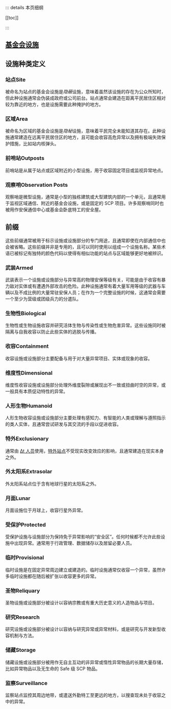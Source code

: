::: details 本页细纲

[[toc]]

:::

## [**基金会设施**](https://scp-wiki-cn.wikidot.com/secure-facilities-locations)

## 设施种类定义

### 站点Site

被命名为站点的基金会设施是*隐蔽*设施，意味着虽然该设施的存在为公众所知时，但此种设施通常会伪装成政府或公司前台。站点通常会建造在距离平民居住区相对较为靠近的地方，也是设施需要此种掩护的地方。

### 区域Area

被命名为区域的基金会设施是*隐秘*设施，意味着平民完全未能知道其存在。此种设施通常建造在远离平民居住区的地方，且可能会收容高危异常以及拥有极端失效保护措施，比如站内核弹头。

### 前哨站Outposts

前哨站是从属于站点或区域附近的小型设施，用于收容固定项目或监视异常地点。

### 观察哨Observation Posts

观察哨是微型设施，通常是小型的独栋建筑或大型建筑内部的一个单元，且通常用于监视区域通信、附近的基金会设施，或是固定的 SCP 项目。许多观察哨同时也被用作安保通信中心或基金会卧底特工的安全屋。

## 前缀

这些前缀通常被用于标示设施或设施部分的专门用途，且通常即使在内部通信中也会被省略。这些前缀并非是专用的，且可以同时使用以组成一个设施名称。某些术语已被标记有独特的颜色代码以使得有相似功能的站点与区域能够更好地被辨识。

### 武装Armed

武装表示一个设施或设施部分与异常高的物理安保等级有关，可能是由于收容有暴力敌对实体或有遭遇外部攻击的危险。此种设施通常有着大量军用等级的武器与车辆以及不成比例的大量常驻安保人员；在作为一个完整设施的时候，这通常会需要一个至少为营级或团级兵力的分遣队。

### 生物性Biological

生物性或生物设施收容并研究活体生物与传染性或生物危害异常。这些设施同时被隔离与自我收容以防止此些实体的逃脱与传播。

### 收容Containment

收容设施或设施部分主要配备与用于对大量异常项目、实体或现象的收容。

### 维度性Dimensional

维度性收容设施或设施部分处理外维度裂隙或展现出不一致或扭曲时空的异常，或一般具有本质促动特性的异常。

### 人形生物Humanoid

人形生物收容设施或设施部分主要处理有感知力、有智能的人类或理解与遵照指示的类人实体，且通常尝试研发与其交流的手段以促进收容。

### 特外Exclusionary

通常由 [Δt 人员](https://scp-wiki-cn.wikidot.com/welcome-to-delta-t)使用，[特外站点](https://scp-wiki-cn.wikidot.com/scp-3936)不受现实改变效应的影响，且通常建造在现实本身之外。

### 外太阳系Extrasolar

外太阳系站点位于含有地球行星的太阳系之外。

### 月面Lunar

月面设施位于月球上，收容行星外异常。

### 受保护Protected

受保护设施与设施部分为保持免于异常影响的“安全区”。任何时候都不允许此些设施中出现异常。通常用于行政管理、数据储存以及居留必要人员。

### 临时Provisional

临时设施是在固定异常周边建立或建造的。临时设施通常仅收容一个异常，虽然许多临时设施都在随后被扩张以收容更多的异常。

### 圣物Reliquary

圣物设施或设施部分被设计以容纳宗教或有重大历史意义的人造物品与项目。

### 研究Research

研究设施或设施部分被设计以容纳与研究异常或异常材料，或是研究与开发新型收容机制与方法。

### 储藏Storage

储藏设施或设施部分被用作无自主互动的非异常或惰性异常物品的长期大量存储，比如异常物品以及无生命的 Safe 级 SCP 物品。

### 监察Surveillance

监察站点监控其周边地带，或遣送外勤特工至更远的地方，以搜查现未处于收容之中的异常。